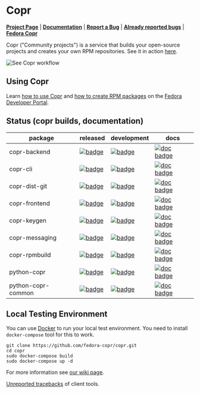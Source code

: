# Copr

[**Project Page**](https://github.com/fedora-copr/copr) |
[**Documentation**](https://docs.pagure.org/copr.copr/) |
[**Report a Bug**](https://bugzilla.redhat.com/enter_bug.cgi?product=Copr) |
[**Already reported bugs**](https://bugzilla.redhat.com/buglist.cgi?bug_status=NEW&bug_status=ASSIGNED&bug_status=POST&bug_status=MODIFIED&bug_status=ON_DEV&bug_status=ON_QA&bug_status=VERIFIED&bug_status=RELEASE_PENDING&classification=Community&list_id=4678560&product=Copr&query_format=advanced) |
[**Fedora Copr**](https://copr.fedoraproject.org)

Copr ("Community projects") is a service that builds your open-source projects and creates your own RPM repositories. See it in action [here](https://copr.fedoraproject.org).

![See Copr workflow](doc/img/copr-workflow.png)

## Using Copr
Learn [how to use Copr](https://developer.fedoraproject.org/deployment/copr/about.html) and [how to create RPM packages](https://developer.fedoraproject.org/deployment/rpm/about.html) on the [Fedora Developer Portal](https://developer.fedoraproject.org).

## Status (copr builds, documentation)

package | released | development | docs
------- | -------- | ----------- | ----
copr-backend | [![badge](https://copr.fedorainfracloud.org/coprs/g/copr/copr/package/copr-backend/status_image/last_build.png)](https://copr.fedorainfracloud.org/coprs/g/copr/copr/package/copr-backend/) | [![badge](https://copr.fedorainfracloud.org/coprs/g/copr/copr-dev/package/copr-backend/status_image/last_build.png)](https://copr.fedorainfracloud.org/coprs/g/copr/copr-dev/package/copr-backend/) | [![doc badge](https://readthedocs.org/projects/copr-backend/badge/?version=latest)](http://copr-backend.readthedocs.org/?badge=latest)
copr-cli | [![badge](https://copr.fedorainfracloud.org/coprs/g/copr/copr/package/copr-cli/status_image/last_build.png)](https://copr.fedorainfracloud.org/coprs/g/copr/copr/package/copr-cli/) | [![badge](https://copr.fedorainfracloud.org/coprs/g/copr/copr-dev/package/copr-cli/status_image/last_build.png)](https://copr.fedorainfracloud.org/coprs/g/copr/copr-dev/package/copr-cli/) | [![doc badge](https://readthedocs.org/projects/copr-cli/badge/?version=latest)](http://copr-cli.readthedocs.org/?badge=latest)
copr-dist-git | [![badge](https://copr.fedorainfracloud.org/coprs/g/copr/copr/package/copr-dist-git/status_image/last_build.png)](https://copr.fedorainfracloud.org/coprs/g/copr/copr/package/copr-dist-git/) | [![badge](https://copr.fedorainfracloud.org/coprs/g/copr/copr-dev/package/copr-dist-git/status_image/last_build.png)](https://copr.fedorainfracloud.org/coprs/g/copr/copr-dev/package/copr-dist-git/) | [![doc badge](https://readthedocs.org/projects/copr-dist-git/badge/?version=latest)](http://copr-dist-git.readthedocs.org/?badge=latest)
copr-frontend | [![badge](https://copr.fedorainfracloud.org/coprs/g/copr/copr/package/copr-frontend/status_image/last_build.png)](https://copr.fedorainfracloud.org/coprs/g/copr/copr/package/copr-frontend/) | [![badge](https://copr.fedorainfracloud.org/coprs/g/copr/copr-dev/package/copr-frontend/status_image/last_build.png)](https://copr.fedorainfracloud.org/coprs/g/copr/copr-dev/package/copr-frontend/) | [![doc badge](https://readthedocs.org/projects/copr-rest-api/badge/?version=latest)](http://copr-rest-api.readthedocs.org/?badge=latest)
copr-keygen | [![badge](https://copr.fedorainfracloud.org/coprs/g/copr/copr/package/copr-keygen/status_image/last_build.png)](https://copr.fedorainfracloud.org/coprs/g/copr/copr/package/copr-keygen/) | [![badge](https://copr.fedorainfracloud.org/coprs/g/copr/copr-dev/package/copr-keygen/status_image/last_build.png)](https://copr.fedorainfracloud.org/coprs/g/copr/copr-dev/package/copr-keygen/) | [![doc badge](https://readthedocs.org/projects/copr-keygen/badge/?version=latest)](http://copr-keygen.readthedocs.org/?badge=latest)
copr-messaging | [![badge](https://copr.fedorainfracloud.org/coprs/g/copr/copr/package/copr-messaging/status_image/last_build.png)](https://copr.fedorainfracloud.org/coprs/g/copr/copr/package/copr-messaging/) | [![badge](https://copr.fedorainfracloud.org/coprs/g/copr/copr-dev/package/copr-messaging/status_image/last_build.png)](https://copr.fedorainfracloud.org/coprs/g/copr/copr-dev/package/copr-messaging/) | [![doc badge](https://readthedocs.org/projects/copr-messaging/badge/?version=latest)](http://copr-messaging.readthedocs.org/?badge=latest)
copr-rpmbuild | [![badge](https://copr.fedorainfracloud.org/coprs/g/copr/copr/package/copr-rpmbuild/status_image/last_build.png)](https://copr.fedorainfracloud.org/coprs/g/copr/copr/package/copr-rpmbuild/) | [![badge](https://copr.fedorainfracloud.org/coprs/g/copr/copr-dev/package/copr-rpmbuild/status_image/last_build.png)](https://copr.fedorainfracloud.org/coprs/g/copr/copr-dev/package/copr-rpmbuild/) | [![doc badge](https://readthedocs.org/projects/copr-rpmbuild/badge/?version=latest)](http://copr-rpmbuild.readthedocs.org/?badge=latest)
python-copr | [![badge](https://copr.fedorainfracloud.org/coprs/g/copr/copr/package/python-copr/status_image/last_build.png)](https://copr.fedorainfracloud.org/coprs/g/copr/copr/package/python-copr/) | [![badge](https://copr.fedorainfracloud.org/coprs/g/copr/copr-dev/package/python-copr/status_image/last_build.png)](https://copr.fedorainfracloud.org/coprs/g/copr/copr-dev/package/python-copr/) | [![doc badge](https://readthedocs.org/projects/python-copr/badge/?version=latest)](http://python-copr.readthedocs.org/?badge=latest)
python-copr-common | [![badge](https://copr.fedorainfracloud.org/coprs/g/copr/copr/package/python-copr-common/status_image/last_build.png)](https://copr.fedorainfracloud.org/coprs/g/copr/copr/package/python-copr-common/) | [![badge](https://copr.fedorainfracloud.org/coprs/g/copr/copr-dev/package/python-copr-common/status_image/last_build.png)](https://copr.fedorainfracloud.org/coprs/g/copr/copr-dev/package/python-copr-common/) | [![doc badge](https://readthedocs.org/projects/python-copr-common/badge/?version=latest)](http://python-copr-common.readthedocs.org/?badge=latest)

[//]: # (Please generate this table by ./build_aux/generate-build-status-table)

## Local Testing Environment
You can use [Docker](https://docs.docker.com/) to run your local test environment. You need to install `docker-compose` tool for this to work.

```
git clone https://github.com/fedora-copr/copr.git
cd copr
sudo docker-compose build
sudo docker-compose up -d
```

For more information see [our wiki page](https://docs.pagure.org/copr.copr/contribute.html?highlight=contribute).

[Unreported tracebacks](https://retrace.fedoraproject.org/faf/problems/?component_names=copr-cli%2Cpython-copr) of client tools.
